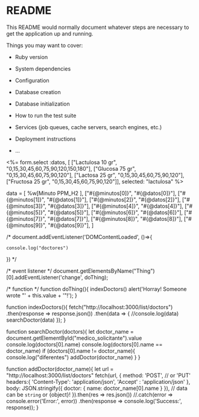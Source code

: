 # README

This README would normally document whatever steps are necessary to get the
application up and running.

Things you may want to cover:

* Ruby version

* System dependencies

* Configuration

* Database creation

* Database initialization

* How to run the test suite

* Services (job queues, cache servers, search engines, etc.)

* Deployment instructions

* ...

<%= form.select :datos, [
                      ["Lactulosa 10 gr", "0,15,30,45,60,75,90,120,150,180"], 
                      ["Glucosa 75 gr", "0,15,30,45,60,75,90,120"], 
                      ["Lactosa 25 gr", "0,15,30,45,60,75,90,120"],
                      ["Fructosa 25 gr", "0,15,30,45,60,75,90,120"]], 
                      selected: "lactulosa" %>

data = [ %w[Minuto PPM_H2 ],
                 ["#{@minutos[0]}", "#{@datos[0]}"],
                 ["#{@minutos[1]}", "#{@datos[1]}"],
                 ["#{@minutos[2]}", "#{@datos[2]}"],
                 ["#{@minutos[3]}", "#{@datos[3]}"],
                 ["#{@minutos[4]}", "#{@datos[4]}"],
                 ["#{@minutos[5]}", "#{@datos[5]}"],
                 ["#{@minutos[6]}", "#{@datos[6]}"],
                 ["#{@minutos[7]}", "#{@datos[7]}"],
                 ["#{@minutos[8]}", "#{@datos[8]}"],
                 ["#{@minutos[9]}", "#{@datos[9]}"],
                ] 

/*
document.addEventListener('DOMContentLoaded', ()=>{

    console.log("doctores")
    
})
*/

/* event listener */
document.getElementsByName("Thing")[0].addEventListener('change', doThing);

/* function */
function doThing(){
    indexDoctors()
   alert('Horray! Someone wrote "' + this.value + '"!');
}

function indexDoctors(){
    fetch("http://localhost:3000/list/doctors")
        .then(response => response.json())
        .then(data => {
                    //console.log(data)
                    searchDoctor(data)
                });
}

function searchDoctor(doctors){
    let doctor_name = document.getElementById("medico_solicitante").value
    console.log(doctors[0].name)
    console.log(doctors[0].name == doctor_name)
    if (doctors[0].name != doctor_name){
        console.log("diferentes")
        addDoctor(doctor_name)
    }
}

function addDoctor(doctor_name){
    let url = "http://localhost:3000/list/doctors"
    fetch(url, {
        method: 'POST', // or 'PUT'
        headers:{
          'Content-Type': 'application/json',
          'Accept' : 'application/json'
        },
        body: JSON.stringify({
            doctor: {
                name: doctor_name[0].name
            }
        }), // data can be `string` or {object}!
      }).then(res => res.json())
      //.catch(error => console.error('Error:', error))
      .then(response => console.log('Success:', response));
}